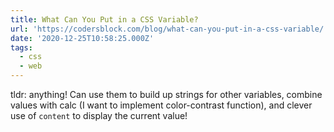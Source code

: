 ```yaml
---
title: What Can You Put in a CSS Variable?
url: 'https://codersblock.com/blog/what-can-you-put-in-a-css-variable/'
date: '2020-12-25T10:58:25.000Z'
tags:
  - css
  - web
---
```

tldr: anything! Can use them to build up strings for other variables, combine values with calc (I want to implement color-contrast function), and clever use of `content` to display the current value!
